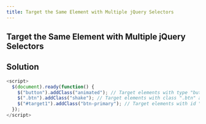 ```yaml
---
title: Target the Same Element with Multiple jQuery Selectors
---
```

## Target the Same Element with Multiple jQuery Selectors

## Solution 
```javascript
<script>
  $(document).ready(function() {
    $("button").addClass("animated"); // Target elements with type "button" and add the class "animated" to them.
    $(".btn").addClass("shake"); // Target elements with class ".btn" and add the class "shake" to them.
    $("#target1").addClass("btn-primary"); // Target elements with id "#target1" and add the class "btn-primary" to them.
  });
</script>
```
